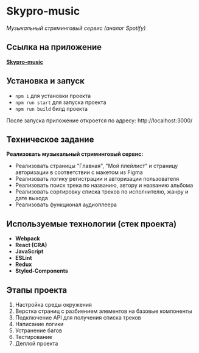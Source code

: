 # Skypro-music

_Музыкальный стриминговый сервис (аналог Spotify)_

## Ссылка на приложение

[**Skypro-music**](https://skypro-music-ten.vercel.app/)

## Установка и запуск

- `npm i` для установки проекта
- `npm run start` для запуска проекта
- `npm run build` билд проекта

После запуска приложение откроется по адресу: http://localhost:3000/

## Техническое задание

**Реализовать музыкальный стриминговый сервис:**

- Реализовать страницы "Главная", "Мой плейлист" и страницу авторизации в соответствии с макетом из Figma
- Реализовать логику регистрации и авторизации пользователя
- Реализовать поиск трека по названию, автору и названию альбома
- Реализовать сортировку списка треков по исполнителю, жанру и дате выхода
- Реализовать функционал аудиоплеера

## Используемые технологии (стек проекта)

- **Webpack**
- **React (CRA)**
- **JavaScript**
- **ESLint**
- **Redux**
- **Styled-Components**

## Этапы проекта

1. Настройка среды окружения
2. Верстка страниц с разбиением элементов на базовые компоненты
3. Подключение API для получения списка треков
4. Написание логики
5. Устранение багов
6. Тестирование
7. Деплой проекта
